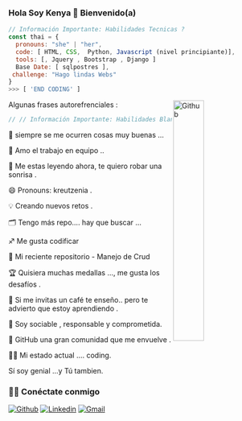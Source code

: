 ### Hola Soy Kenya  👋 Bienvenido(a)

```javascript
// Información Importante: Habilidades Tecnicas ?
const thai = {
  pronouns: "she" | "her",
  code: [ HTML, CSS,  Python, Javascript (nivel principiante)],
  tools: [, Jquery , Bootstrap , Django ]
  Base Date: [ sqlpostres ],
 challenge: "Hago lindas Webs"
}
>>> [ 'END CODING' ]
```




<img width="35%" align="right" alt="Github" src="https://user-images.githubusercontent.com/48678280/88862734-4903af80-d201-11ea-968b-9c939d88a37c.gif" />

Algunas frases autorefrenciales :

```javascript
// // Información Importante: Habilidades Blandas ?

```


🌱 siempre se me ocurren cosas muy buenas ...

👯 Amo el trabajo en equipo ..

🤔 Me estas leyendo ahora, te quiero robar una sonrisa .

😄 Pronouns: kreutzenia .

💡 Creando nuevos retos .

🗂️ Tengo más repo.... hay que buscar ...

♐ Me gusta codificar 

📰 Mi reciente repositorio - Manejo de Crud 

🏆 Quisiera muchas medallas ..., me gusta los desafíos . 

🎩 Si me invitas un café te enseño..  pero te advierto que estoy aprendiendo . 

💬 Soy sociable , responsable y comprometida.

💭 GitHub una  gran comunidad  que me envuelve .

👨‍💻 Mi estado actual .... coding.

Sí soy genial ...y Tú tambien.

<h3> 🤝🏻 Conéctate conmigo  </h3>

[![Github](https://img.shields.io/badge/-Github-000?style=flat&logo=Github&logoColor=white)](https://github.com/kreutzenia)
[![Linkedin](https://img.shields.io/badge/-LinkedIn-blue?style=flat&logo=Linkedin&logoColor=white)](https://www.linkedin.com/in/kenyaflores-influencer/)
[![Gmail](https://img.shields.io/badge/-Gmail-c14438?style=flat&logo=Gmail&logoColor=white)](mailto:keniaccvc@gmail.com)

